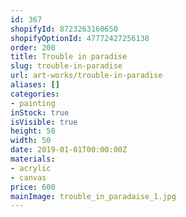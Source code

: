 ```yaml
---
id: 367
shopifyId: 8723263160650
shopifyOptionId: 47772427256138
order: 200
title: Trouble in paradise
slug: trouble-in-paradise
url: art-works/trouble-in-paradise
aliases: []
categories:
- painting
inStock: true
isVisible: true
height: 50
width: 50
date: 2019-01-01T00:00:00Z
materials:
- acrylic
- canvas
price: 600
mainImage: trouble_in_paradaise_1.jpg
---
```

